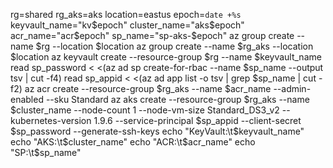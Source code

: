 rg=shared
rg_aks=aks
location=eastus
epoch=`date +%s`
keyvault_name="kv$epoch"
cluster_name="aks$epoch"
acr_name="acr$epoch"
sp_name="sp-aks-$epoch"
az group create --name $rg --location $location
az group create --name $rg_aks --location $location
az keyvault create --resource-group $rg --name $keyvault_name
read sp_password < <(az ad sp create-for-rbac --name $sp_name --output tsv | cut -f4)
read sp_appid < <(az ad app list -o tsv | grep $sp_name | cut -f2)
az acr create --resource-group $rg_aks --name $acr_name --admin-enabled --sku Standard
az aks create --resource-group $rg_aks --name $cluster_name --node-count 1 --node-vm-size Standard_DS3_v2 --kubernetes-version 1.9.6 --service-principal $sp_appid --client-secret $sp_password --generate-ssh-keys
echo "KeyVault:\t$keyvault_name"
echo "AKS:\t$cluster_name"
echo "ACR:\t$acr_name"
echo "SP:\t$sp_name"